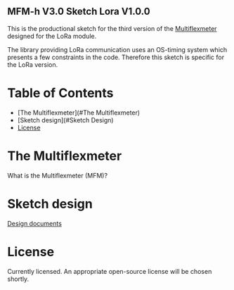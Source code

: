 MFM-h V3.0 Sketch Lora V1.0.0
---
This is the productional sketch for the third version of the [Multiflexmeter](https://multiflexmeter.nl/) designed for the LoRa module.

The library providing LoRa communication uses an OS-timing system which presents a few constraints in the code. Therefore this sketch is specific for the LoRa version.

# Table of Contents
 * [The Multiflexmeter](#The Multiflexmeter)
 * [Sketch design](#Sketch Design)
 * [License](#License)

# The Multiflexmeter
What is the Multiflexmeter (MFM)?

# Sketch design
[Design documents](https://www.lucidchart.com/invitations/accept/a8813f54-c0e0-43a2-917d-b74423d46bd6)

# License
Currently licensed. An appropriate open-source license will be chosen shortly.

